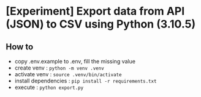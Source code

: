 # [Experiment] Export data from API (JSON) to CSV using Python (3.10.5)

## How to
- copy .env.example to .env, fill the missing value
- create venv : `python -m venv .venv`
- activate venv : `source .venv/bin/activate`
- install dependencies : `pip install -r requirements.txt`
- execute : `python export.py`